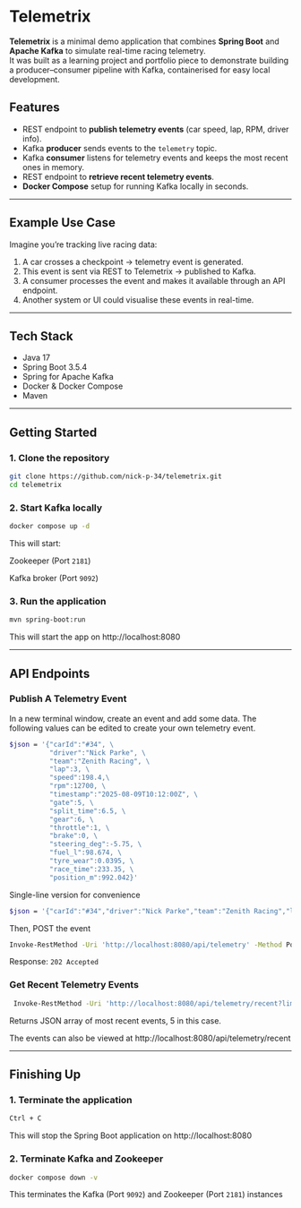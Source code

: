 # Telemetrix

**Telemetrix** is a minimal demo application that combines **Spring Boot** and **Apache Kafka** to simulate real-time racing telemetry.  
It was built as a learning project and portfolio piece to demonstrate building a producer–consumer pipeline with Kafka, containerised for easy local development.

## Features
- REST endpoint to **publish telemetry events** (car speed, lap, RPM, driver info).
- Kafka **producer** sends events to the `telemetry` topic.
- Kafka **consumer** listens for telemetry events and keeps the most recent ones in memory.
- REST endpoint to **retrieve recent telemetry events**.
- **Docker Compose** setup for running Kafka locally in seconds.

---

## Example Use Case
Imagine you’re tracking live racing data:
1. A car crosses a checkpoint → telemetry event is generated.
2. This event is sent via REST to Telemetrix → published to Kafka.
3. A consumer processes the event and makes it available through an API endpoint.
4. Another system or UI could visualise these events in real-time.

---

## Tech Stack
- Java 17
- Spring Boot 3.5.4
- Spring for Apache Kafka
- Docker & Docker Compose
- Maven

---

## Getting Started

### 1. Clone the repository
```bash
git clone https://github.com/nick-p-34/telemetrix.git
cd telemetrix
```

### 2. Start Kafka locally
```bash
docker compose up -d
```
This will start:

  Zookeeper (Port `2181`)
  
  Kafka broker (Port `9092`)

### 3. Run the application
```bash
mvn spring-boot:run
```
This will start the app on http://localhost:8080

---

## API Endpoints

### Publish A Telemetry Event
In a new terminal window, create an event and add some data. The following values can be edited to create your own telemetry event.
```bash
$json = '{"carId":"#34", \
          "driver":"Nick Parke", \
          "team":"Zenith Racing", \
          "lap":3, \
          "speed":198.4,\ 
          "rpm":12700, \
          "timestamp":"2025-08-09T10:12:00Z", \
          "gate":5, \
          "split_time":6.5, \
          "gear":6, \
          "throttle":1, \
          "brake":0, \
          "steering_deg":-5.75, \
          "fuel_l":98.674, \
          "tyre_wear":0.0395, \
          "race_time":233.35, \
          "position_m":992.042}'
```
Single-line version for convenience
```bash
$json = '{"carId":"#34","driver":"Nick Parke","team":"Zenith Racing","lap":3,"speed":198.4,"rpm":12700,"timestamp":"2025-08-09T10:12:00Z","gate":5,"split_time":6.5,"gear":6,"throttle":1,"brake":0,"steering_deg":-5.75,"fuel_l":98.674,"tyre_wear":0.0395,"race_time":233.35,"position_m":992.042}'
```

Then, POST the event

```bash
Invoke-RestMethod -Uri 'http://localhost:8080/api/telemetry' -Method Post -Body $json -ContentType 'application/json'
```

Response: `202 Accepted`

### Get Recent Telemetry Events
```bash
 Invoke-RestMethod -Uri 'http://localhost:8080/api/telemetry/recent?limit=5'
```
Returns JSON array of most recent events, 5 in this case.

The events can also be viewed at http://localhost:8080/api/telemetry/recent

---

## Finishing Up

### 1. Terminate the application
```bash
Ctrl + C
```
This will stop the Spring Boot application on http://localhost:8080

### 2. Terminate Kafka and Zookeeper
```bash
docker compose down -v
```
This terminates the Kafka (Port `9092`) and Zookeeper (Port `2181`) instances
